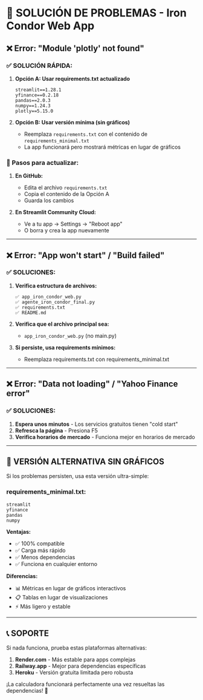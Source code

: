 # 🔧 SOLUCIÓN DE PROBLEMAS - Iron Condor Web App

## ❌ Error: "Module 'plotly' not found"

### ✅ SOLUCIÓN RÁPIDA:

1. **Opción A: Usar requirements.txt actualizado**
   ```
   streamlit==1.28.1
   yfinance==0.2.18
   pandas==2.0.3
   numpy==1.24.3
   plotly==5.15.0
   ```

2. **Opción B: Usar versión mínima (sin gráficos)**
   - Reemplaza `requirements.txt` con el contenido de `requirements_minimal.txt`
   - La app funcionará pero mostrará métricas en lugar de gráficos

### 🔄 Pasos para actualizar:

1. **En GitHub:**
   - Edita el archivo `requirements.txt`
   - Copia el contenido de la Opción A
   - Guarda los cambios

2. **En Streamlit Community Cloud:**
   - Ve a tu app → Settings → "Reboot app"
   - O borra y crea la app nuevamente

---

## ❌ Error: "App won't start" / "Build failed"

### ✅ SOLUCIONES:

1. **Verifica estructura de archivos:**
   ```
   ✅ app_iron_condor_web.py
   ✅ agente_iron_condor_final.py
   ✅ requirements.txt
   ✅ README.md
   ```

2. **Verifica que el archivo principal sea:**
   - `app_iron_condor_web.py` (no main.py)

3. **Si persiste, usa requirements mínimos:**
   - Reemplaza requirements.txt con requirements_minimal.txt

---

## ❌ Error: "Data not loading" / "Yahoo Finance error"

### ✅ SOLUCIONES:

1. **Espera unos minutos** - Los servicios gratuitos tienen "cold start"
2. **Refresca la página** - Presiona F5
3. **Verifica horarios de mercado** - Funciona mejor en horarios de mercado

---

## 🚀 VERSIÓN ALTERNATIVA SIN GRÁFICOS

Si los problemas persisten, usa esta versión ultra-simple:

### requirements_minimal.txt:
```
streamlit
yfinance
pandas
numpy
```

**Ventajas:**
- ✅ 100% compatible
- ✅ Carga más rápido
- ✅ Menos dependencias
- ✅ Funciona en cualquier entorno

**Diferencias:**
- 📊 Métricas en lugar de gráficos interactivos
- 📋 Tablas en lugar de visualizaciones
- ⚡ Más ligero y estable

---

## 📞 SOPORTE

Si nada funciona, prueba estas plataformas alternativas:

1. **Render.com** - Más estable para apps complejas
2. **Railway.app** - Mejor para dependencias específicas
3. **Heroku** - Versión gratuita limitada pero robusta

¡La calculadora funcionará perfectamente una vez resueltas las dependencias! 🎯